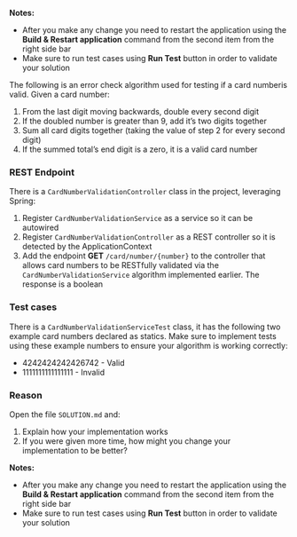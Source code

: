 **Notes:**
* After you make any change you need to restart the application using the **Build & Restart application** command from the second item from the right side bar
* Make sure to run test cases using **Run Test** button in order to validate your solution
  
The following is an error check algorithm used for testing if a card numberis valid. Given a card number:
1. From the last digit moving backwards, double every second digit
2. If the doubled number is greater than 9, add it’s two digits together
3. Sum all card digits together (taking the value of step 2 for every second digit)
4. If the summed total’s end digit is a zero, it is a valid card number
  
### REST Endpoint
There is a ```CardNumberValidationController``` class in the project, leveraging Spring:
  
1. Register ```CardNumberValidationService``` as a service so it can be autowired
2. Register ```CardNumberValidationController``` as a REST controller so it is detected by the ApplicationContext
3. Add the endpoint **GET** `/card/number/{number}` to the controller that allows card numbers to be RESTfully validated via the ```CardNumberValidationService``` algorithm implemented earlier. The response is a boolean
  
### Test cases
There is a ```CardNumberValidationServiceTest``` class, it has the following two example card numbers declared as statics. Make sure to implement tests using these example numbers to ensure your algorithm is working correctly:  
  
* 4242424242426742 - Valid
* 1111111111111111 - Invalid
  
### Reason  
Open the file `SOLUTION.md` and:
1. Explain how your implementation works
2. If you were given more time, how might you change your implementation to be better?

**Notes:**
* After you make any change you need to restart the application using the **Build & Restart application** command from the second item from the right side bar
* Make sure to run test cases using **Run Test** button in order to validate your solution
